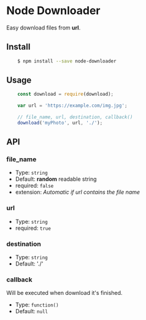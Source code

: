 # Node Downloader
Easy download files from **url**.

## Install
```bash
	$ npm install --save node-downloader
```

## Usage
```js
	const download = require(download);
    
    var url = 'https://example.com/img.jpg';
    
    // file_name, url, destination, callback()
    download('myPhoto', url, './');
```

## API

### file_name
- Type: `string`
- Default: **random** readable string
- required: `false`
- extension: *Automatic if url contains the file name*

### url
- Type: `string` 
- required: `true`

### destination

- Type: `string`
- Default: './'

### callback
Will be executed when download it's finished.
- Type: `function()`
- Default: `null`



